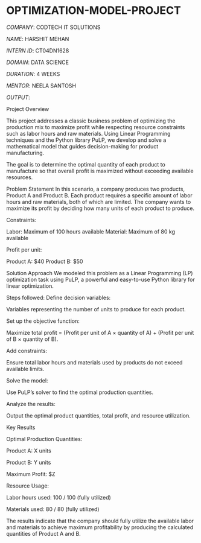 # OPTIMIZATION-MODEL-PROJECT

*COMPANY*: CODTECH IT SOLUTIONS

*NAME*: HARSHIT MEHAN

*INTERN ID*: CT04DN1628

*DOMAIN*: DATA SCIENCE

*DURATION*: 4 WEEKS

*MENTOR*: NEELA SANTOSH

*OUTPUT*:


Project Overview

This project addresses a classic business problem of optimizing the production mix to maximize profit while respecting resource constraints such as labor hours and raw materials. Using Linear Programming techniques and the Python library PuLP, we develop and solve a mathematical model that guides decision-making for product manufacturing.

The goal is to determine the optimal quantity of each product to manufacture so that overall profit is maximized without exceeding available resources.

Problem Statement
In this scenario, a company produces two products, Product A and Product B. Each product requires a specific amount of labor hours and raw materials, both of which are limited. The company wants to maximize its profit by deciding how many units of each product to produce.


Constraints:

Labor: Maximum of 100 hours available
Material: Maximum of 80 kg available


Profit per unit:

Product A: $40
Product B: $50


Solution Approach
We modeled this problem as a Linear Programming (LP) optimization task using PuLP, a powerful and easy-to-use Python library for linear optimization.


Steps followed:
Define decision variables:

Variables representing the number of units to produce for each product.


Set up the objective function:

Maximize total profit = (Profit per unit of A × quantity of A) + (Profit per unit of B × quantity of B).


Add constraints:

Ensure total labor hours and materials used by products do not exceed available limits.


Solve the model:

Use PuLP’s solver to find the optimal production quantities.


Analyze the results:

Output the optimal product quantities, total profit, and resource utilization.


Key Results

Optimal Production Quantities:

Product A: X units

Product B: Y units

Maximum Profit: $Z

Resource Usage:

Labor hours used: 100 / 100 (fully utilized)

Materials used: 80 / 80 (fully utilized)

The results indicate that the company should fully utilize the available labor and materials to achieve maximum profitability by producing the calculated quantities of Product A and B.

